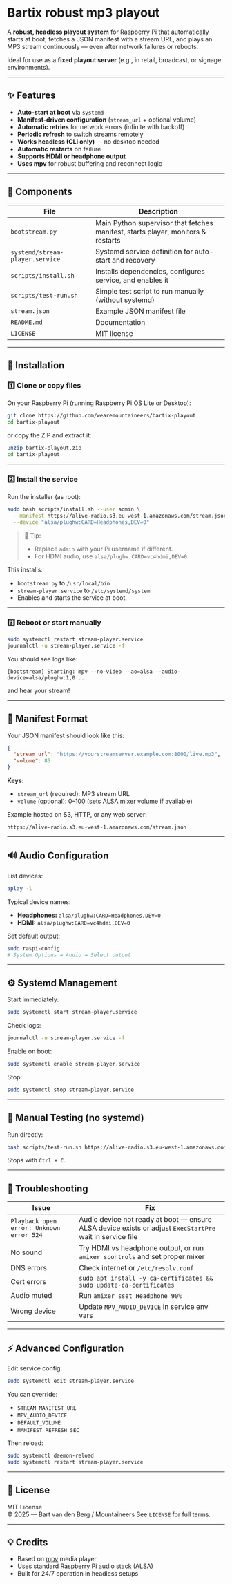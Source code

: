 # Bartix robust mp3 playout

A **robust, headless playout system** for Raspberry Pi that automatically starts at boot, fetches a JSON manifest with a stream URL, and plays an MP3 stream continuously — even after network failures or reboots.

Ideal for use as a **fixed playout server** (e.g., in retail, broadcast, or signage environments).

---

## ✨ Features

- **Auto-start at boot** via `systemd`
- **Manifest-driven configuration** (`stream_url` + optional volume)
- **Automatic retries** for network errors (infinite with backoff)
- **Periodic refresh** to switch streams remotely
- **Works headless (CLI only)** — no desktop needed
- **Automatic restarts** on failure
- **Supports HDMI or headphone output**
- **Uses mpv** for robust buffering and reconnect logic

---

## 🧩 Components

| File | Description |
|------|--------------|
| `bootstream.py` | Main Python supervisor that fetches manifest, starts player, monitors & restarts |
| `systemd/stream-player.service` | Systemd service definition for auto-start and recovery |
| `scripts/install.sh` | Installs dependencies, configures service, and enables it |
| `scripts/test-run.sh` | Simple test script to run manually (without systemd) |
| `stream.json` | Example JSON manifest file |
| `README.md` | Documentation |
| `LICENSE` | MIT license |

---

## 🧰 Installation

### 1️⃣ Clone or copy files

On your Raspberry Pi (running Raspberry Pi OS Lite or Desktop):

```bash
git clone https://github.com/wearemountaineers/bartix-playout
cd bartix-playout
```

or copy the ZIP and extract it:
```bash
unzip bartix-playout.zip
cd bartix-playout
```

---

### 2️⃣ Install the service

Run the installer (as root):

```bash
sudo bash scripts/install.sh --user admin \
  --manifest https://alive-radio.s3.eu-west-1.amazonaws.com/stream.json \
  --device "alsa/plughw:CARD=Headphones,DEV=0"
```

> 🧠 Tip:
> - Replace `admin` with your Pi username if different.
> - For HDMI audio, use `alsa/plughw:CARD=vc4hdmi,DEV=0`.

This installs:
- `bootstream.py` to `/usr/local/bin`
- `stream-player.service` to `/etc/systemd/system`
- Enables and starts the service at boot.

---

### 3️⃣ Reboot or start manually

```bash
sudo systemctl restart stream-player.service
journalctl -u stream-player.service -f
```

You should see logs like:
```
[bootstream] Starting: mpv --no-video --ao=alsa --audio-device=alsa/plughw:1,0 ...
```
and hear your stream!

---

## 📡 Manifest Format

Your JSON manifest should look like this:

```json
{
  "stream_url": "https://yourstreamserver.example.com:8000/live.mp3",
  "volume": 85
}
```

**Keys:**
- `stream_url` (required): MP3 stream URL
- `volume` (optional): 0–100 (sets ALSA mixer volume if available)

Example hosted on S3, HTTP, or any web server:
```
https://alive-radio.s3.eu-west-1.amazonaws.com/stream.json
```

---

## 🔊 Audio Configuration

List devices:
```bash
aplay -l
```

Typical device names:
- **Headphones:** `alsa/plughw:CARD=Headphones,DEV=0`
- **HDMI:** `alsa/plughw:CARD=vc4hdmi,DEV=0`

Set default output:
```bash
sudo raspi-config
# System Options → Audio → Select output
```

---

## ⚙️ Systemd Management

Start immediately:
```bash
sudo systemctl start stream-player.service
```

Check logs:
```bash
journalctl -u stream-player.service -f
```

Enable on boot:
```bash
sudo systemctl enable stream-player.service
```

Stop:
```bash
sudo systemctl stop stream-player.service
```

---

## 🧪 Manual Testing (no systemd)

Run directly:
```bash
bash scripts/test-run.sh https://alive-radio.s3.eu-west-1.amazonaws.com/stream.json alsa/plughw:CARD=Headphones,DEV=0
```

Stops with `Ctrl + C`.

---

## 🧩 Troubleshooting

| Issue | Fix |
|-------|-----|
| `Playback open error: Unknown error 524` | Audio device not ready at boot — ensure ALSA device exists or adjust `ExecStartPre` wait in service file |
| No sound | Try HDMI vs headphone output, or run `amixer scontrols` and set proper mixer |
| DNS errors | Check internet or `/etc/resolv.conf` |
| Cert errors | `sudo apt install -y ca-certificates && sudo update-ca-certificates` |
| Audio muted | Run `amixer sset Headphone 90%` |
| Wrong device | Update `MPV_AUDIO_DEVICE` in service env vars |

---

## ⚡ Advanced Configuration

Edit service config:
```bash
sudo systemctl edit stream-player.service
```

You can override:
- `STREAM_MANIFEST_URL`
- `MPV_AUDIO_DEVICE`
- `DEFAULT_VOLUME`
- `MANIFEST_REFRESH_SEC`

Then reload:
```bash
sudo systemctl daemon-reload
sudo systemctl restart stream-player.service
```

---

## 🧾 License

MIT License  
© 2025 — Bart van den Berg / Mountaineers
See `LICENSE` for full terms.

---

## 💡 Credits

- Based on [mpv](https://mpv.io/) media player  
- Uses standard Raspberry Pi audio stack (ALSA)
- Built for 24/7 operation in headless setups